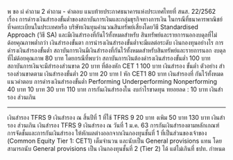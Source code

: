 พ
ขอ
ผ่
คำถาม
2
คําถาม - คําตอบ แนบท้ายประกาศธนาคารแห่งประเทศไทยที่ สนส. 22/2562
เรื่อง การดำรงเงินสำรองขั้นต่ำของสถาบันการเงินและกลุ่มธุรกิจทางการเงิน
ในกรณีที่ธนาคารพาณิชย์ที่จดทะเบียนในประเทศหรือ
บริษัทเงินทุนคำนวณสินทรัพย์เสี่ยงโดยวิธี Standardised
Approach (วิธี SA) และมีเงินสํารองที่กันไว้ทั้งหมดสําหรับ
สินทรัพย์และรายการนอกงบดุลที่ไม่ด้อยคุณภาพต่ำกว่า
เงินสํารองขั้นตา การนํารงเงินสํารองขั้นต่ำจะมีผลต่อระดับ
เงินกองทุนอย่างไร
การดำรงเงินสำรองขั้นต่ำ สถาบันการเงินมีเงินสำรองที่กันไว้ทั้งหมดสำหรับสินทรัพย์และรายการนอก
งบดุลที่ไม่ด้อยคุณภาพ 80 บาท โดยกรณีที่พบว่า สถาบันการเงินต้องดำรงเงินสำรองขั้นต่ำ 100 บาท
สถาบันการเงินจะมีสำรองส่วนขาด 20 บาท ที่ต้องหัก CET 1
100
บาท
เงินสํารอง
ขั้นต่ำ
ตัวอย่าง
สํารองส่วนขาดตาม
เงินสำรองขั้นต่ำ
20 บาท
20 บาท I หัก CET1
80 บาท
เงินสำรองที่
กันไว้ทั้งหมด
แนวคำตอบ
การดำรงเงินสำรองขั้นต่ำ
Performing
Underperforming
Nonperforming
40 บาท
10 บาท
30 บาท
110 บาท
การกันเงินสํารองใน
งบกําไรขาดทุน
ทยอยลด : 10 บาท
เงินสํารอง
ส่วนเกิน
- - -
เงินสํารอง
TFRS 9
เงินสํารอง
ณ สิ้นปีที่ 1 ที่ใช้ TFRS 9
20 บาท
งเพิม
50 บาท
130 บาท
เงินสํารอง
ส่วนเกิน
เงินสํารอง
TFRS 9
เงินสํารอง
ณ วันที่ 1 ม.ค. 63
การกันเงินสำรองตามหลักเกณฑ์การจัดชั้นและการกันเงินสำรอง
ให้หักผลต่างออกจากเงินกองทุนชั้นที่ 1 ที่เป็นส่วนของเจ้าของ (Common Equity Tier 1: CET1)
เต็มจำนวน และนับเป็น General provisions แทน โดยสามารถนับ General provisions เป็น
เงินกองทุนชั้นที่ 2 (Tier 2) ได้ แต่ไม่เกินที่ ธปท. กำหนด
